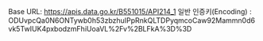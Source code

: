 Base URL: https://apis.data.go.kr/B551015/API214_1
일반 인증키(Encoding) : ODUvpcQa0N6ONTywb0h53zbzhuIPpRnkQLTDPyqmcoCaw92Mammn0d6vk5TwIUK4pxbodzmFhiUoaVL%2Fv%2BLFkA%3D%3D
